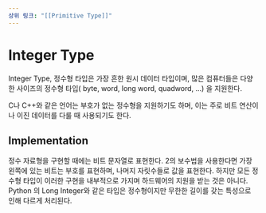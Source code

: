 ```yaml
---
상위 링크: "[[Primitive Type]]"
---
```

# Integer Type

Integer Type, 정수형 타입은 가장 흔한 원시 데이터 타입이며, 많은 컴퓨터들은 다양한 사이즈의 정수형 타입( byte, word, long word, quadword, ...) 을 지원한다.

C나 C++와 같은 언어는 부호가 없는 정수형을 지원하기도 하며, 이는 주로 비트 연산이나 이진 데이터를 다룰 때 사용되기도 한다.

## Implementation

정수 자료형을 구현할 때에는 비트 문자열로 표현한다. 2의 보수법을 사용한다면 가장 왼쪽에 있는 비트는 부호를 표현하며, 나머지 자릿수들로 값을 표현한다. 하지만 모든 정수형 타입이 이러한 구현을 내부적으로 가지며 하드웨어의 지원을 받는 것은 아니다. Python 의 Long Integer와 같은 타입은 정수형이지만 무한한 길이를 갖는 특성으로 인해 다르게 처리된다.